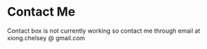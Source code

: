 # Contact Me
Contact box is not currently working so contact me through email at xiong.chelsey @ gmail.com
